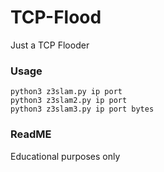 # TCP-Flood
Just a TCP Flooder

### Usage
```
python3 z3slam.py ip port
python3 z3slam2.py ip port
python3 z3slam3.py ip port bytes
```

### ReadME
Educational purposes only
